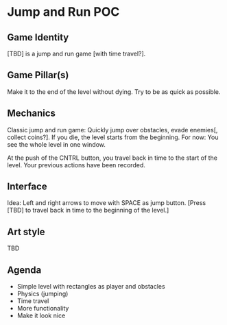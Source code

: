 
# Jump and Run POC

## Game Identity
[TBD] is a jump and run game [with time travel?].

## Game Pillar(s)
Make it to the end of the level without dying. Try to be as quick as possible.

## Mechanics
Classic jump and run game: Quickly jump over obstacles, evade enemies[, collect coins?]. If you die, the level starts from the beginning. For now: You see the whole level in one window.

At the push of the CNTRL button, you travel back in time to the start of the level. Your previous actions have been recorded.

## Interface
Idea: Left and right arrows to move with SPACE as jump button. [Press [TBD] to travel back in time to the beginning of the level.]

## Art style
TBD

## Agenda
* Simple level with rectangles as player and obstacles
* Physics (jumping)
* Time travel
* More functionality
* Make it look nice


